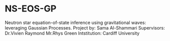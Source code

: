 # NS-EOS-GP
Neutron star equation-of-state inference using gravitational waves: leveraging Gaussian Processes.
Project by: Sama Al-Shammari
Supervisors: Dr.Vivien Raymond
             Mr.Rhys Green
Intstitution: Cardiff University
